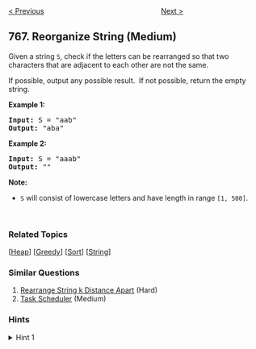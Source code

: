 <!--|This file generated by command(leetcode description); DO NOT EDIT.    |-->
<!--+----------------------------------------------------------------------+-->
<!--|@author    Openset <openset.wang@gmail.com>                           |-->
<!--|@link      https://github.com/openset                                 |-->
<!--|@home      https://github.com/openset/leetcode                        |-->
<!--+----------------------------------------------------------------------+-->

[< Previous](https://github.com/openset/leetcode/tree/master/problems/toeplitz-matrix "Toeplitz Matrix")
　　　　　　　　　　　　　　　　
[Next >](https://github.com/openset/leetcode/tree/master/problems/max-chunks-to-make-sorted-ii "Max Chunks To Make Sorted II")

## 767. Reorganize String (Medium)

<p>Given a string <code>S</code>, check if the letters can be rearranged so that two characters that are adjacent to each other are not the same.</p>

<p>If possible, output any possible result.&nbsp; If not possible, return the empty string.</p>

<p><strong>Example 1:</strong></p>

<pre>
<strong>Input:</strong> S = &quot;aab&quot;
<strong>Output:</strong> &quot;aba&quot;
</pre>

<p><strong>Example 2:</strong></p>

<pre>
<strong>Input:</strong> S = &quot;aaab&quot;
<strong>Output:</strong> &quot;&quot;
</pre>

<p><strong>Note:</strong></p>

<ul>
	<li><code>S</code> will consist of lowercase letters and have length in range <code>[1, 500]</code>.</li>
</ul>

<p>&nbsp;</p>

### Related Topics
  [[Heap](https://github.com/openset/leetcode/tree/master/tag/heap/README.md)]
  [[Greedy](https://github.com/openset/leetcode/tree/master/tag/greedy/README.md)]
  [[Sort](https://github.com/openset/leetcode/tree/master/tag/sort/README.md)]
  [[String](https://github.com/openset/leetcode/tree/master/tag/string/README.md)]

### Similar Questions
  1. [Rearrange String k Distance Apart](https://github.com/openset/leetcode/tree/master/problems/rearrange-string-k-distance-apart) (Hard)
  1. [Task Scheduler](https://github.com/openset/leetcode/tree/master/problems/task-scheduler) (Medium)

### Hints
<details>
<summary>Hint 1</summary>
Alternate placing the most common letters.
</details>
